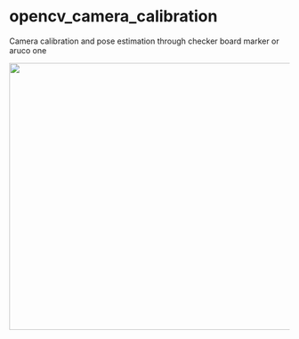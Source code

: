 # opencv_camera_calibration

Camera calibration and pose estimation through checker board marker or aruco one

<img src="aruco_result.png" width="680" height="480" />
